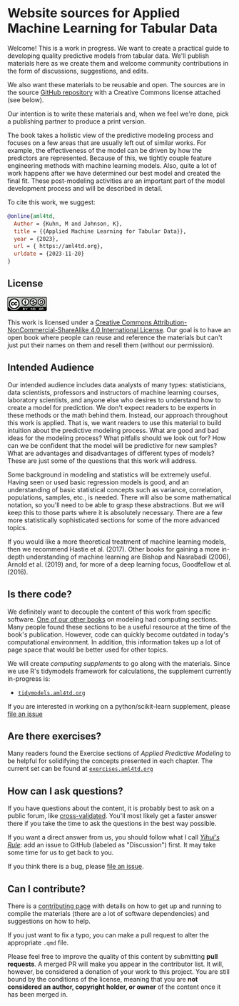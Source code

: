# Website sources for Applied Machine Learning for Tabular Data

Welcome! This is a work in progress. We want to create a practical guide to developing quality predictive models from tabular data. We'll publish materials here as we create them and welcome community contributions in the form of discussions, suggestions, and edits. 

We also want these materials to be reusable and open. The sources are in the source [GitHub repository](https://github.com/aml4td/website) with a Creative Commons license attached (see below).

Our intention is to write these materials and, when we feel we're done, pick a publishing partner to produce a print version.

The book takes a holistic view of the predictive modeling process and focuses on a few areas that are usually left out of similar works. For example, the effectiveness of the model can be driven by how the predictors are represented.  Because of this, we tightly couple feature engineering methods with machine learning models.  Also, quite a lot of work happens after we have determined our best model and created the final fit.  These post-modeling activities are an important part of the model development process and will be described in detail. 

To cite this work, we suggest: 

```bib
@online{aml4td,
  Author = {Kuhn, M and Johnson, K},
  title = {{Applied Machine Learning for Tabular Data}},
  year = {2023},
  url = { https://aml4td.org},
  urldate = {2023-11-20}
}
```

## License

<a rel="license" href="http://creativecommons.org/licenses/by-nc-sa/4.0/"><img alt="Creative Commons License" style="border-width:0" src="premade/cc-by-nc-sa.png" /></a>

This work is licensed under a [Creative Commons Attribution-NonCommercial-ShareAlike 4.0 International License](http://creativecommons.org/licenses/by-nc-sa/4.0/"). Our goal is to have an open book where people can reuse and reference the materials but can't just put their names on them and resell them (without our permission). 

## Intended Audience

Our intended audience includes data analysts of many types: statisticians, data scientists, professors and instructors of machine learning courses, laboratory scientists, and anyone else who desires to understand how to create a model for prediction.  We don't expect readers to be experts in these methods or the math behind them. Instead, our approach throughout this work is applied.  That is, we want readers to use this material to build intuition about the predictive modeling process.  What are good and bad ideas for the modeling process?  What pitfalls should we look out for?  How can we be confident that the model will be predictive for new samples?  What are advantages and disadvantages of different types of models?  These are just some of the questions that this work will address.

Some background in modeling and statistics will be extremely useful. Having seen or used basic regression models is good, and an understanding of basic statistical concepts such as variance, correlation, populations, samples, etc., is needed.  There will also be some mathematical notation, so you'll need to be able to grasp these abstractions.  But we will keep this to those parts where it is absolutely necessary.  There are a few more statistically sophisticated sections for some of the more advanced topics. 

If you would like a more theoretical treatment of machine learning models, then we recommend Hastie et al. (2017). Other books for gaining a more in-depth understanding of machine learning are Bishop and Nasrabadi (2006), Arnold et al. (2019) and, for more of a deep learning focus, Goodfellow et al. (2016).

## Is there code? 

We definitely want to decouple the content of this work from specific software. [One of our other books](http://appliedpredictivemodeling.com/) on modeling had computing sections. Many people found these sections to be a useful resource at the time of the book's publication. However, code can quickly become outdated in today's computational environment.  In addition, this information takes up a lot of page space that would be better used for other topics.

We will create _computing supplements_ to go along with the materials. Since we use R's tidymodels framework for calculations, the supplement currently in-progress is:  

- [`tidymodels.aml4td.org`](https://tidymodels.aml4td.org)

If you are interested in working on a python/scikit-learn supplement, please [file an issue](https://github.com//aml4td/website/issues)  

## Are there exercises?

Many readers found the Exercise sections of _Applied Predictive Modeling_ to be helpful for solidifying the concepts presented in each chapter. The current set can be found at [`exercises.aml4td.org`](https://exercises.aml4td.org)

## How can I ask questions? 

If you have questions about the content, it is probably best to ask on a public forum, like [cross-validated](https://stats.stackexchange.com/). You'll most likely get a faster answer there if you take the time to ask the questions in the best way possible.   

If you want a direct answer from us, you should follow what I call [_Yihui's Rule_](https://yihui.org/en/2017/08/so-gh-email/): add an issue to GitHub (labeled as "Discussion") first. It may take some time for us to get back to you. 

If you think there is a bug, please [file an issue](https://github.com//aml4td/website/issues). 

## Can I contribute? 

There is a [contributing page](https://github.com/aml4td/website/blob/main/chapters/contributing.qmd) with details on how to get up and running to compile the materials (there are a lot of software dependencies) and suggestions on how to help. 

If you just want to fix a typo, you can make a pull request to alter the appropriate `.qmd` file. 

Please feel free to improve the quality of this content by submitting **pull requests**. A merged PR will make you appear in the contributor list. It will, however, be considered a donation of your work to this project. You are still bound by the conditions of the license, meaning that you are **not considered an author, copyright holder, or owner** of the content once it has been merged in.
